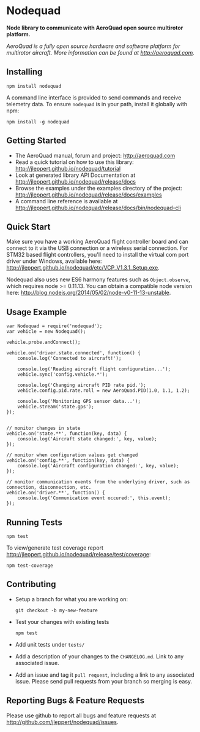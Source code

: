 Nodequad
===============
**Node library to communicate with AeroQuad open source multirotor platform.**

*AeroQuad is a fully open source hardware and software platform for multirotor aircraft. More information can be found at <http://aeroquad.com>.*

Installing
---------------

	npm install nodequad

A command line interface is provided to send commands and receive telemetry data. To ensure `nodequad` is in your path, install it globally with npm:

	npm install -g nodequad


Getting Started
---------------
* The AeroQuad manual, forum and project: <http://aeroquad.com>
* Read a quick tutorial on how to use this library: <http://jleppert.github.io/nodequad/tutorial>
* Look at generated library API Documentation at <http://jleppert.github.io/nodequad/release/docs>
* Browse the examples under the examples directory of the project: <http://jleppert.github.io/nodequad/release/docs/examples>
* A command line reference is available at <http://jleppert.github.io/nodequad/release/docs/bin/nodequad-cli>

Quick Start
---------------

Make sure you have a working AeroQuad flight controller board and can connect to it via the USB connection or a wireless serial connection. For STM32 based flight controllers, you'll need to install the virtual com port driver under Windows, available here: <http://jleppert.github.io/nodequad/etc/VCP_V1.3.1_Setup.exe>.

Nodequad also uses new ES6 harmony features such as `Object.observe`, which requires node >= 0.11.13. You can obtain a compatible node version here: <http://blog.nodejs.org/2014/05/02/node-v0-11-13-unstable>.

Usage Example
----------------

	var Nodequad = require('nodequad');
	var vehicle = new Nodequad();

	vehicle.probe.andConnect();

	vehicle.on('driver.state.connected', function() {
		console.log('Connected to aircraft!');

		console.log('Reading aircraft flight configuration...');
		vehicle.sync('config.vehicle.*');

		console.log('Changing aircraft PID rate pid.');
		vehicle.config.pid.rate.roll = new AeroQuad.PID(1.0, 1.1, 1.2);

		console.log('Monitoring GPS sensor data...');
		vehicle.stream('state.gps');
	});


	// monitor changes in state
	vehicle.on('state.**', function(key, data) {
		console.log('Aircraft state changed:', key, value);
	});

	// monitor when configuration values get changed
	vehicle.on('config.**', function(key, data) {
		console.log('Aircraft configuration changed:', key, value);
	});

	// monitor communication events from the underlying driver, such as connection, disconnection, etc.
	vehicle.on('driver.**', function() {
		console.log('Communication event occured:', this.event);
	});

Running Tests
----------------

	npm test

To view/generate test coverage report <http://jleppert.github.io/nodequad/release/test/coverage>:

	npm test-coverage

Contributing
----------------

* Setup a branch for what you are working on:

	`git checkout -b my-new-feature`

* Test your changes with existing tests

	`npm test`

* Add unit tests under `tests/`
* Add a description of your changes to the `CHANGELOG.md`. Link to any associated issue.
* Add an issue and tag it `pull request`, including a link to any associated issue. Please send pull requests from your branch so merging is easy.


Reporting Bugs & Feature Requests
----------------

Please use github to report all bugs and feature requests at <http://github.com/jleppert/nodequad/issues>.
